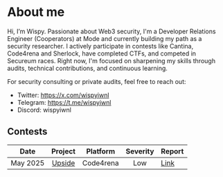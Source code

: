 # About me 

Hi, I’m Wispy. Passionate about Web3 security, I'm a Developer Relations Engineer (Cooperators) at Mode and currently building my path as a security researcher. I actively participate in contests like Cantina, Code4rena and Sherlock, have completed CTFs, and competed in Secureum races. Right now, I'm focused on sharpening my skills through audits, technical contributions, and continuous learning.

For security consulting or private audits, feel free to reach out:

- Twitter: https://x.com/wispyiwnl
- Telegram: https://t.me/wispyiwnl
- Discord: wispyiwnl

## Contests

| Date| Project | Platform | Severity | Report | 
| :---: | :---: | :---: | :---: | --- | 
| May 2025 | [Upside](https://code4rena.com/audits/2025-05-upside) | Code4rena | Low | [Link](https://code4rena.com/audits/2025-05-upside/submissions/S-679) |


